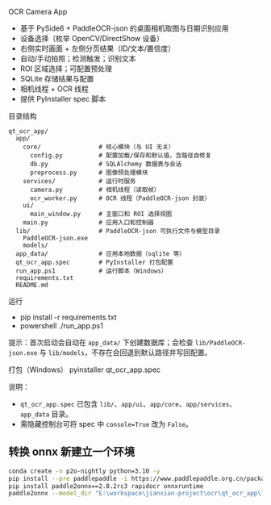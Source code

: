 OCR Camera App

- 基于 PySide6 + PaddleOCR-json 的桌面相机取图与日期识别应用
- 设备选择（枚举 OpenCV/DirectShow 设备）
- 右侧实时画面 + 左侧分页结果（ID/文本/置信度）
- 自动/手动拍照；检测触发；识别文本
- ROI 区域选择；可配置预处理
- SQLite 存储结果与配置
- 相机线程 + OCR 线程
- 提供 PyInstaller spec 脚本

目录结构
```
qt_ocr_app/
  app/
    core/                # 核心模块（与 UI 无关）
      config.py          # 配置加载/保存和默认值，含路径自修复
      db.py              # SQLAlchemy 数据表与会话
      preprocess.py      # 图像预处理模块
    services/            # 运行时服务
      camera.py          # 相机线程（读取帧）
      ocr_worker.py      # OCR 线程（PaddleOCR-json 封装）
    ui/
      main_window.py     # 主窗口和 ROI 选择视图
    main.py              # 应用入口和控制器
  lib/                   # PaddleOCR-json 可执行文件与模型目录
    PaddleOCR-json.exe
    models/
  app_data/              # 应用本地数据（sqlite 等）
  qt_ocr_app.spec        # PyInstaller 打包配置
  run_app.ps1            # 运行脚本（Windows）
  requirements.txt
  README.md
```

运行
- pip install -r requirements.txt
- powershell ./run_app.ps1

提示：首次启动会自动在 `app_data/` 下创建数据库；会检查 `lib/PaddleOCR-json.exe` 与 `lib/models`，不存在会回退到默认路径并写回配置。

打包（Windows）
pyinstaller qt_ocr_app.spec

说明：
- `qt_ocr_app.spec` 已包含 `lib/`、`app/ui`、`app/core`、`app/services`、`app_data` 目录。
- 需隐藏控制台可将 spec 中 `console=True` 改为 `False`。

## 转换 onnx 新建立一个环境

```bash
conda create -n p2o-nightly python=3.10 -y
pip install --pre paddlepaddle -i https://www.paddlepaddle.org.cn/packages/nightly/cpu
pip install paddle2onnx==2.0.2rc3 rapidocr onnxruntime
paddle2onnx --model_dir "E:\workspace\jianxian-project\ocr\qt_ocr_app\lib\models\custom_det_model" --model_filename inference.json --params_filename inference.pdiparams --save_file "E:\workspace\jianxian-project\ocr\qt_ocr_app\lib\models\custom_det_model\det.onnx" --opset_version 13 --enable_auto_update_opset True --enable_onnx_checker True
```